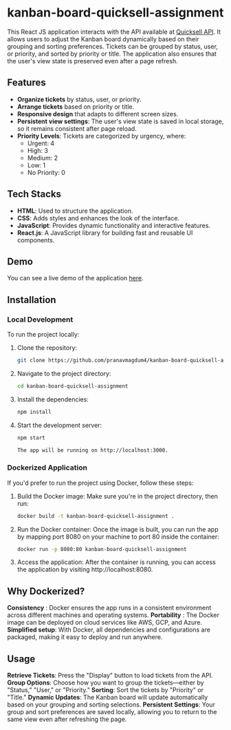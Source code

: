 # kanban-board-quicksell-assignment

This React JS application interacts with the API available at [Quicksell API](https://api.quicksell.co/v1/internal/frontend-assignment). It allows users to adjust the Kanban board dynamically based on their grouping and sorting preferences. Tickets can be grouped by status, user, or priority, and sorted by priority or title. The application also ensures that the user's view state is preserved even after a page refresh.

## Features

- **Organize tickets** by status, user, or priority.
- **Arrange tickets** based on priority or title.
- **Responsive design** that adapts to different screen sizes.
- **Persistent view settings**: The user's view state is saved in local storage, so it remains consistent after page reload.
- **Priority Levels**: Tickets are categorized by urgency, where:
  - Urgent: 4
  - High: 3
  - Medium: 2
  - Low: 1
  - No Priority: 0

## Tech Stacks

- **HTML**: Used to structure the application.
- **CSS**: Adds styles and enhances the look of the interface.
- **JavaScript**: Provides dynamic functionality and interactive features.
- **React.js**: A JavaScript library for building fast and reusable UI components.

## Demo

You can see a live demo of the application [here](https://kanban-board-quicksell-assignment.vercel.app/).

## Installation

### Local Development

To run the project locally:

1. Clone the repository:
   ```bash
   git clone https://github.com/pranavmagdum4/kanban-board-quicksell-assignment.git

2. Navigate to the project directory:
   ```bash
   cd kanban-board-quicksell-assignment

3. Install the dependencies:
   ```bash
   npm install

4. Start the development server:
   ```bash
   npm start

   The app will be running on http://localhost:3000.

### Dockerized Application

If you'd prefer to run the project using Docker, follow these steps:

1. Build the Docker image: Make sure you're in the project directory, then run:
   ```bash
   docker build -t kanban-board-quicksell-assignment .

2. Run the Docker container: Once the image is built, you can run the app by mapping port 8080 on your machine to port 80 inside the container:
   ```bash
   docker run -p 8080:80 kanban-board-quicksell-assignment

3. Access the application: After the container is running, you can access the application by visiting http://localhost:8080.

## Why Dockerized?
**Consistency** : Docker ensures the app runs in a consistent environment across different machines and operating systems.
**Portability** : The Docker image can be deployed on cloud services like AWS, GCP, and Azure.
**Simplified setup**: With Docker, all dependencies and configurations are packaged, making it easy to deploy and run anywhere.


## Usage 

**Retrieve Tickets**: Press the "Display" button to load tickets from the API.
**Group Options**: Choose how you want to group the tickets—either by "Status," "User," or "Priority."
**Sorting**: Sort the tickets by "Priority" or "Title."
**Dynamic Updates**: The Kanban board will update automatically based on your grouping and sorting selections.
**Persistent Settings**: Your group and sort preferences are saved locally, allowing you to return to the same view even after refreshing the page.




